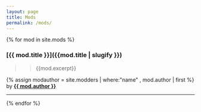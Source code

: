 ```yaml
---
layout: page
title: Mods
permalink: /mods/
---
```

 {% for mod in site.mods %}
### **[{{ mod.title }}]({{mod.title | slugify }})** 
 > >{{mod.excerpt}}

{% assign modauthor = site.modders | where:"name" , mod.author | first %} by **[{{ mod.author }}](https://github.com/{{modauthor.github_id}})**

___
 {% endfor %}